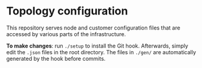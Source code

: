 # Topology configuration

This repository serves node and customer configuration files that are accessed by various parts of the infrastructure.

**To make changes**: run `./setup` to install the Git hook.
Afterwards, simply edit the `.json` files in the root directory.
The files in `./gen/` are automatically generated by the hook before commits.
